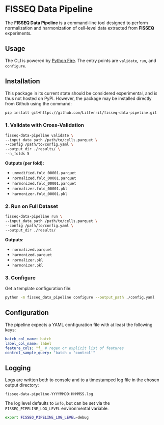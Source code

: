 # FISSEQ Data Pipeline


The **FISSEQ Data Pipeline** is a command-line tool designed to perform normalization and harmonization of cell-level data extracted from **FISSEQ** experiments.

## Usage


The CLI is powered by [Python Fire](https://github.com/google/python-fire). The entry points are `validate`, `run`, and `configure`.

## Installation

This package in its current state should be considered experimental, and is thus not hosted on PyPI.
However, the package may be installed directly from Github using the command:

```bash
pip install git+https://github.com/Lilferrit/fisseq-data-pipeline.git
```

### 1. Validate with Cross-Validation


```bash
fisseq-data-pipeline validate \
--input_data_path /path/to/cells.parquet \
--config /path/to/config.yaml \
--output_dir ./results/ \
--n_folds 5
```


**Outputs (per fold):**
- `unmodified.fold_00001.parquet`
- `normalized.fold_00001.parquet`
- `harmonized.fold_00001.parquet`
- `normalizer.fold_00001.pkl`
- `harmonizer.fold_00001.pkl`


### 2. Run on Full Dataset


```bash
fisseq-data-pipeline run \
--input_data_path /path/to/cells.parquet \
--config /path/to/config.yaml \
--output_dir ./results/
```


**Outputs:**
- `normalized.parquet`
- `harmonized.parquet`
- `normalizer.pkl`
- `harmonizer.pkl`


### 3. Configure

Get a template configuration file:


```bash
python -m fisseq_data_pipeline configure --output_path ./config.yaml
```

## Configuration


The pipeline expects a YAML configuration file with at least the following keys:


```yaml
batch_col_name: batch
label_col_name: label
feature_cols: ^f_ # regex or explicit list of features
control_sample_query: "batch = 'control'"
```

## Logging


Logs are written both to console and to a timestamped log file in the chosen output directory:


```
fisseq-data-pipeline-YYYYMMDD:HHMMSS.log
```


The log level defaults to `info`, but can be set via the `FISSEQ_PIPELINE_LOG_LEVEL` environmental variable.

```bash
export FISSEQ_PIPELINE_LOG_LEVEL=debug
```